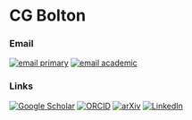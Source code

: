 # CG Bolton

### Email

[![email primary](https://img.shields.io/badge/Personal-chris%40boltonhub.com-white?style=for-the-badge&logo=gmail&logoColor=white)](mailto:chris@boltonhub.com)
[![email academic](https://img.shields.io/badge/Institute-boltonc%40unimelb.edu.au-white?style=for-the-badge&logo=gmail&logoColor=white)](mailto:boltonc@unimelb.edu.au)

### Links

[![Google Scholar](https://img.shields.io/badge/Google%20Scholar-Profile-4285F4?style=for-the-badge&logo=google-scholar&logoColor=white)](https://scholar.google.com/citations?user=9DisHH4AAAAJ&hl=en)
[![ORCID](https://img.shields.io/badge/ORCID-0000--0002--2079--9134-A6CE39?style=for-the-badge&logo=orcid&logoColor=white)](https://orcid.org/0000-0002-2079-9134)
[![arXiv](https://img.shields.io/badge/arXiv-Profile-B31B1B?style=for-the-badge&logo=arxiv&logoColor=white)](https://arxiv.org/a/0000-0002-2079-9134)
[![LinkedIn](https://img.shields.io/badge/LinkedIn-Profile-0077B5?style=for-the-badge&logo=linkedin&logoColor=white)](https://www.linkedin.com/in/cgbolton/)
